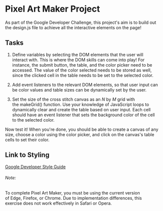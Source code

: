 # Pixel Art Maker Project

As part of the Google Developer Challenge, this project's aim is to build out the design.js file to achieve all the interactive elements on the page!

## Tasks

1. Define variables by selecting the DOM elements that the user will interact with. This is where the DOM skills can come into play! For instance, the submit button, the table, and the color picker need to be accessed. The value of the color selected needs to be stored as well, since the clicked cell in the table needs to be set to the selected color.

2. Add event listeners to the relevant DOM elements, so that user input can be color values and table sizes can be dynamically set by the user.

3. Set the size of the cross stitch canvas as an _N_ by _M_ grid with the makeGrid() function. Use your knowledge of JavaScript loops to dynamically clear and create the table based on user input. Each cell should have an event listener that sets the background color of the cell to the selected color.

Now test it! When you're done, you should be able to create a canvas of any size, choose a color using the color picker, and click on the canvas's table cells to set their color.

## Link to Styling

[Google Developer Style Guide](https://css-tricks.com/css-style-guides/)

###### Note:

To complete Pixel Art Maker, you must be using the current version of Edge, Firefox, or Chrome. Due to implementation differences, this exercise does not work effectively in Safari or Opera.

